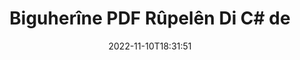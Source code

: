 ---
############################# Static ############################
layout: "auto-gen-merger"
date: 2022-11-10T18:31:51
draft: false
otherformats: ppsx ppt pptx rtf tex vdx vsdm vsdx vssm vssx vstm vstx vsx vtx xlam xls

############################# Head ############################
head_title: "Biguherîne û biguherîne PDF Rûpelên di C# de"
head_description: "Bi karanîna API-ya yekkirina belgeyan, di nav pelek PDF de di nav pelek C# de du rûpelan biguhezînin û biguhezînin."

############################# Header ############################
title: "Biguherîne PDF Rûpelên Di C# de"
description: "Rûpelên PDF bi çend rêzikên koda .NET biguherînin."
bg_image: "https://cms.admin.containerize.com/templates/aspose/App_Themes/V3/images/bg/header1.png"
bg_overlay: false
button:
    enable: true
    icon: "fas fa-arrow-down"
    label: "Daxistina Doza Belaş"
    link: "https://downloads.groupdocs.com/merger/net"

############################# SubMenu ############################
submenu:
    enable: true

    left:
        img_alt: "GroupDocs.Merger for .NET"
        image: "https://cms.admin.containerize.com/templates/groupdocs/images/product-logos/90x90-noborder/groupdocs-merger-net.png"
        product: "GroupDocs.Merger"
        platform: ".NET"

    middle:
        button:

            # button loop
            - link: "https://apireference.groupdocs.com/merger/net"
              text: "Çavkanî API"

            # button loop
            - link: "https://github.com/groupdocs-merger"
              text: "Nimûneyên Kodê"

            # button loop
            - link: "https://products.groupdocs.app/merger/family"
              text: "Demos Bijî"

            # button loop
            - link: "https://purchase.groupdocs.com/pricing/merger/net"
              text: "Pricing"

    right:
        link_download: "https://downloads.groupdocs.com/merger"
        link_learn: "https://docs.groupdocs.com/merger/net"
        link_buy: "https://purchase.groupdocs.com"

############################# About ############################
about:
    enable: true
    title: "Derbarê GroupDocs.Merger for .NET API"
    content: |
        [GroupDocs.Merger for .NET](/ku/merger/net/) çareseriyek hêsan pêşkêşî dike ku bi ewlehî di navbera cûrbecûr formên belgeyan de wekî PDF, Microsoft Office (Word, Excel, PowerPoint veqete) , OneNote), OpenDocument, HTML, wêne û gelekên din di nav sepanên .NET de. Bi lê zêdekirina tenê çend rêzikên kodê, çend operasyonên belgeyê yên wekî veguheztin, rakirin, zivirandin, guheztin, derxistin an guheztina arastekirina rûpelan di nav belgeyan de pêk bînin. Belgeyên ku API-ya yekbûyî di heman demê de pêşdîtina rûpelên belgeyê wekî wêneyek jî piştgirî dike da ku struktur, formatkirin û naverokê li ser rûpelê analîz bike.
        
        GroupDocs.Merger API ji bo çareseriyên pargîdanî vebijarkek rast e ku hewceyê taybetmendiyên guheztina rûpelê pelê ye. Van API-an li ser hemî pergalên xebitandinê û platformên sereke, tevî .NET Framework, .NET Standard, .NET Core, Mono, baş têne piştgirî kirin.

############################# Steps ############################
steps:
    enable: true
    title_left: "Di .NET de PDF Rûpelên Pelan biguherînin"
    content_left: |
        [GroupDocs.Merger for .NET](/ku/merger/net/) ji pêşdebirên C# re hêsan dike ku bi pêkanîna çend gavên hêsan rûpelan di nav pelek PDF de biguhezînin. .
        
        * **MoveOptions** bidin destpêkirin da ku hejmarên rûpelê ji bo danûstandinê diyar bikin.
        * Mînaka nû ya **Merger** biafirînin û rêça belgeya çavkaniyê wekî pîvanek çêker derbas bikin.
        * Gazî **SwapPages** bikin û hêmanên **SwapOptions** derbas bikin.
        * Gazî **Save** bikin û riya pelê diyar bikin da ku belgeya encam tomar bike.

    title_right: "Pêdiviyên Sîstemê"
    content_right: |
        GroupDocs.Merger for .NET API li ser hemî platform û pergalên xebitandinê yên sereke têne piştgirî kirin. Berî ku hûn koda jêrîn bicîh bikin, ji kerema xwe pê ewle bibin ku we şertên jêrîn li ser pergala we hatine saz kirin.

        * Pergalên Xebatê: Microsoft Windows, Linux, MacOS
        * Jîngehên Pêşketinê: Visual Studio, Xamarin, MonoDevelop
        * Çarçoveyên: .NET Framework, .NET Standard, .NET Core, Mono
        * Guhertoya herî dawî ya GroupDocs.Merger for .NET ji [NuGet](https://www.nuget.org/packages/groupdocs.merger) dakêşîne
         
    code: |
     {{% merger/additional-styles %}}
     {{< merger/code-merger title="Meriv çawa rûpelên pelê yên PDF bi karanîna koda nimûneya C# veguhezîne">}}

        ```csharp    
        // Rûpelên pelan ên PDF bi karanîna GroupDocs.Merger API-ê biguherînin
        int pageNumber1 = 6;
        int pageNumber2 = 1;

        // Dersa SwapOptions bidin destpêkirin da ku hejmarên rûpelê ji bo guheztinê diyar bikin
        SwapOptions swapOptions = new SwapOptions(pageNumber2, pageNumber1);

        // Bi belgeya têketina PDF Yekbûnek yekser
        using (Merger merger = new Merger("input.pdf"))
          {
            // Gazî rêbaza SwapPages bikin û tiştê SwapOptions jê re derbas bikin
            merger.SwapPages(swapOptions);
    
            // Gazî rêbaza Save bikin û riya pelê ya xwestî derbas bikin da ku belgeya derketinê hilînin
            merger.Save("output.pdf");
          }
        ```
     {{< /merger/code-merger >}}

############################# Demos ############################
demos:
    enable: true
    title: "Demokên Zindî - Biguherîne PDF Rûpelên Serhêl"
    content: |
       Bi serdana malpera [GroupDocs.Merger Live Demos](https://products.groupdocs.app/splitter/swap-pages/pdf) niha rûpelên pelê yên PDF biguherînin.
       Demoya zindî xwedî feydeyên jêrîn e.
        
############################# About Formats ############################
about_formats:
    enable: true

############################# More Formats ############################
more_formats:
    enable: true
    title: "Rûpelên Formên Pelên Din Biguherînin"
    content: |
        .NET belgeyên API-ê ji bo formatên pelan û wêneyan yek dibin û vediqetînin. Li gorî ku li jêr hatî destnîşan kirin hin formatên pelê yên populer biguhezînin.

############################# Back to top ###############################
back_to_top:
    enable: true
---